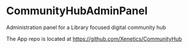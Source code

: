 # CommunityHubAdminPanel
Administration panel for a Library focused digital community hub

The App repo is located at https://github.com/Xenetics/CommunityHub
